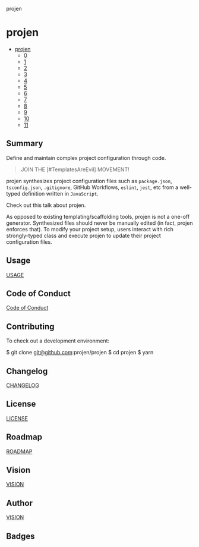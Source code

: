 projen

# projen
- [projen](#projen)
  - [0](#0)
  - [1](#1)
  - [2](#2)
  - [3](#3)
  - [4](#4)
  - [5](#5)
  - [6](#6)
  - [7](#7)
  - [8](#8)
  - [9](#9)
  - [10](#10)
  - [11](#11)

## Summary

Define and maintain complex project configuration through code.

> JOIN THE [#TemplatesAreEvil] MOVEMENT!

projen synthesizes project configuration files such as `package.json`,
`tsconfig.json`, `.gitignore`, GitHub Workflows, `eslint`, `jest`, etc from a
well-typed definition written in `JavaScript`.

Check out this talk about projen.

As opposed to existing templating/scaffolding tools, projen is not a one-off
generator. Synthesized files should never be manually edited (in fact, projen
enforces that). To modify your project setup, users interact with rich
strongly-typed class and execute projen to update their project configuration
files.

## Usage

[USAGE](undefined)


## Code of Conduct

[Code of Conduct](CODE_OF_CONDUCT.md)


## Contributing

To check out a development environment:

$ git clone git@github.com:projen/projen
$ cd projen
$ yarn

## Changelog

[CHANGELOG](CHANGELOG.md)

## License

[LICENSE](LICENSE.md)

## Roadmap

[ROADMAP](ROADMAP.md)


## Vision

[VISION](VISION.md)


## Author

[VISION](AUTHOR.md)


## Badges



